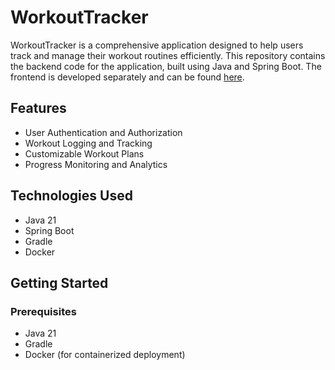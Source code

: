 # WorkoutTracker

WorkoutTracker is a comprehensive application designed to help users track and manage their workout routines efficiently. This repository contains the backend code for the application, built using Java and Spring Boot. The frontend is developed separately and can be found [here](https://github.com/Finnick223/WorkoutTracker).

## Features

- User Authentication and Authorization
- Workout Logging and Tracking
- Customizable Workout Plans
- Progress Monitoring and Analytics

## Technologies Used

- Java 21
- Spring Boot
- Gradle
- Docker

## Getting Started

### Prerequisites

- Java 21
- Gradle
- Docker (for containerized deployment)
